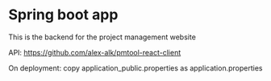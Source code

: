 # Spring boot app
This is the backend for the project management website 

API: https://github.com/alex-alk/pmtool-react-client

On deployment: copy application_public.properties as application.properties

